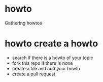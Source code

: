 # howto
Gathering howtos

# howto create a howto
- search if there is a howto of your topic
- fork this repo if there is none 
- create a file and add your howto
- create a pull request
